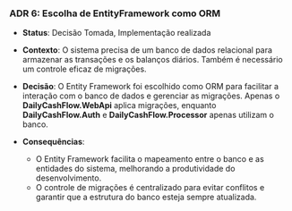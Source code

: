 ### ADR 6: Escolha de EntityFramework como ORM

- **Status**: Decisão Tomada, Implementação realizada
  
- **Contexto**: O sistema precisa de um banco de dados relacional para armazenar as transações e os balanços diários. Também é necessário um controle eficaz de migrações.
  
- **Decisão**: O Entity Framework foi escolhido como ORM para facilitar a interação com o banco de dados e gerenciar as migrações. Apenas o **DailyCashFlow.WebApi** aplica migrações, enquanto **DailyCashFlow.Auth** e **DailyCashFlow.Processor** apenas utilizam o banco.

- **Consequências**:
  - O Entity Framework facilita o mapeamento entre o banco e as entidades do sistema, melhorando a produtividade do desenvolvimento.
  - O controle de migrações é centralizado para evitar conflitos e garantir que a estrutura do banco esteja sempre atualizada.
